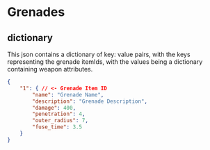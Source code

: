# Grenades

## dictionary
This json contains a dictionary of key: value pairs, with the keys representing the grenade itemIds, with the values
being a dictionary containing weapon attributes.

```json
{
	"1": { // <- Grenade Item ID
		"name": "Grenade Name",
		"description": "Grenade Description",
		"damage": 400,
		"penetration": 4,
		"outer_radius": 7,
		"fuse_time": 3.5
	}
}
```